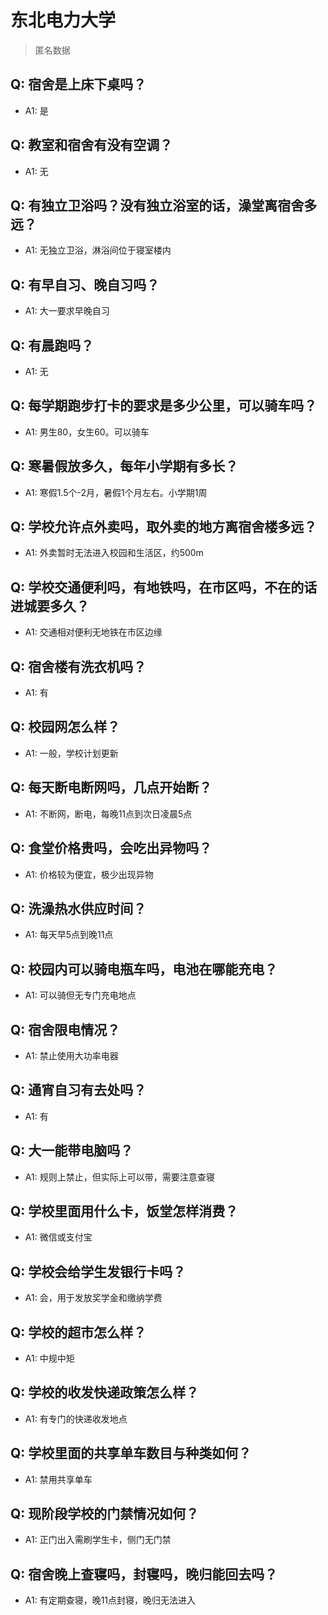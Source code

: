# 东北电力大学

> 匿名数据

## Q: 宿舍是上床下桌吗？

- A1: 是

## Q: 教室和宿舍有没有空调？

- A1: 无

## Q: 有独立卫浴吗？没有独立浴室的话，澡堂离宿舍多远？

- A1: 无独立卫浴，淋浴间位于寝室楼内

## Q: 有早自习、晚自习吗？

- A1: 大一要求早晚自习

## Q: 有晨跑吗？

- A1: 无

## Q: 每学期跑步打卡的要求是多少公里，可以骑车吗？

- A1: 男生80，女生60。可以骑车

## Q: 寒暑假放多久，每年小学期有多长？

- A1: 寒假1.5个-2月，暑假1个月左右。小学期1周

## Q: 学校允许点外卖吗，取外卖的地方离宿舍楼多远？

- A1: 外卖暂时无法进入校园和生活区，约500m

## Q: 学校交通便利吗，有地铁吗，在市区吗，不在的话进城要多久？

- A1: 交通相对便利无地铁在市区边缘

## Q: 宿舍楼有洗衣机吗？

- A1: 有

## Q: 校园网怎么样？

- A1: 一般，学校计划更新

## Q: 每天断电断网吗，几点开始断？

- A1: 不断网，断电，每晚11点到次日凌晨5点

## Q: 食堂价格贵吗，会吃出异物吗？

- A1: 价格较为便宜，极少出现异物

## Q: 洗澡热水供应时间？

- A1: 每天早5点到晚11点

## Q: 校园内可以骑电瓶车吗，电池在哪能充电？

- A1: 可以骑但无专门充电地点

## Q: 宿舍限电情况？

- A1: 禁止使用大功率电器

## Q: 通宵自习有去处吗？

- A1: 有

## Q: 大一能带电脑吗？

- A1: 规则上禁止，但实际上可以带，需要注意查寝

## Q: 学校里面用什么卡，饭堂怎样消费？

- A1: 微信或支付宝

## Q: 学校会给学生发银行卡吗？

- A1: 会，用于发放奖学金和缴纳学费

## Q: 学校的超市怎么样？

- A1: 中规中矩

## Q: 学校的收发快递政策怎么样？

- A1: 有专门的快递收发地点

## Q: 学校里面的共享单车数目与种类如何？

- A1: 禁用共享单车

## Q: 现阶段学校的门禁情况如何？

- A1: 正门出入需刷学生卡，侧门无门禁

## Q: 宿舍晚上查寝吗，封寝吗，晚归能回去吗？

- A1: 有定期查寝，晚11点封寝，晚归无法进入